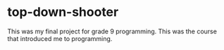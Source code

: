 top-down-shooter
================

This was my final project for grade 9 programming. This was the course that introduced me to programming.
